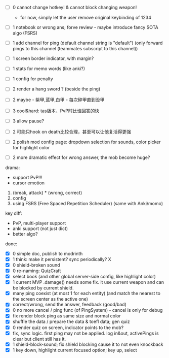 - [ ] 0 cannot change hotkey! & cannot block changing weapon!
  - for now, simply let the user remove original keybinding of 1234

- [ ] 1 notebook or wrong ans; forve review - maybe introduce fancy SOTA algo (FSRS)

- [ ] 1 add channel for ping (default channel string is "default") (only forward pings to this channel (teammates subscript to this channel))
- [ ] 1 screen border indicator, with margin?
- [ ] 1 stats for memo words (like anki?)
- [ ] 1 config for penalty


- [ ] 2 render a hang sword ? (beside the ping)
- [ ] 2 maybe - 紫甲,蓝甲,白甲 - 每次碎甲直到没甲
- [ ] 3 cool&hard: tas版本，PvP时比谁回答的快
- [ ] 3 allow pause?
- [ ] 2 可能只hook on death比较合理，甚至可以让他复活得更强
- [ ] 2 polish mod config page: dropdown selection for sounds, color picker for highlight color
- [ ] 2 more dramatic effect for wrong answer, the mob become huge?

drama:
- support PvP!!!
- cursor emotion
1. (break, attack) * (wrong, correct)
2. config
3. using FSRS (Free Spaced Repetition Scheduler) (same with Anki/momo)

key diff:
- PvP, multi-player support
- anki support (not just dict)
- better algo?


done:
- [x] 0 simple doc, publish to modrinth
- [x] 1 think: make it persistent? sync periodically? X
- [x] 0 shield-broken sound
- [x] 0 re-naming: QuizCraft
- [x] select book (and other global server-side config, like highlight color)
- [x] 1 current MVP .damage() needs some fix. it use current weapon and can be blocked by current shield.
- [x] many ping coexist (at most 1 for each entity) (and match the nearest to the screen center as the active one)
- [x] correct/wrong, send the answer, feedback (good/bad)
- [x] 0 no more cancel / ping func (of PingSystem) - cancel is only for debug
- [x] fix render block ping as same size and normal color
- [x] shuffle the data / prepare the data & toefl data; gen quiz
- [x] 0 render quiz on screen, indicator points to the mob?
- [x] fix, sync logic. first ping may not be applied. log in&out, activePings is clear but client still has it.
- [x] 1 shield-block-sound; fix shield blocking cause it to not even knockback
- [x] 1 key down, highlight current focused option; key up, select